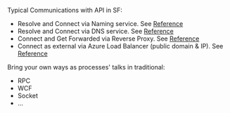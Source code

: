 Typical Communications with API in SF:
- Resolve and Connect via Naming service. See <a href="https://docs.microsoft.com/en-us/azure/service-fabric/service-fabric-reliable-services-communication" target="_blank">Reference</a>
- Resolve and Connect via DNS service. See <a href="https://docs.microsoft.com/en-us/azure/service-fabric/service-fabric-dnsservice" target="_blank">Reference</a>
- Connect and Get Forwarded via Reverse Proxy. See <a href="https://docs.microsoft.com/en-us/azure/service-fabric/service-fabric-reverseproxy" target="_blank">Reference</a>
- Connect as external via Azure Load Balancer (public domain & IP). See <a href="https://docs.microsoft.com/en-us/azure/service-fabric/service-fabric-connect-and-communicate-with-services" target="_blank">Reference</a>

Bring your own ways as processes' talks in traditional:
- RPC
- WCF
- Socket
- ...
